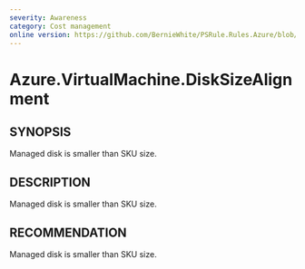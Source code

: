 ```yaml
---
severity: Awareness
category: Cost management
online version: https://github.com/BernieWhite/PSRule.Rules.Azure/blob/master/docs/rules/en-US/Azure.VirtualMachine.DiskSizeAlignment.md
---
```


# Azure.VirtualMachine.DiskSizeAlignment

## SYNOPSIS

Managed disk is smaller than SKU size.

## DESCRIPTION

Managed disk is smaller than SKU size.

## RECOMMENDATION

Managed disk is smaller than SKU size.
